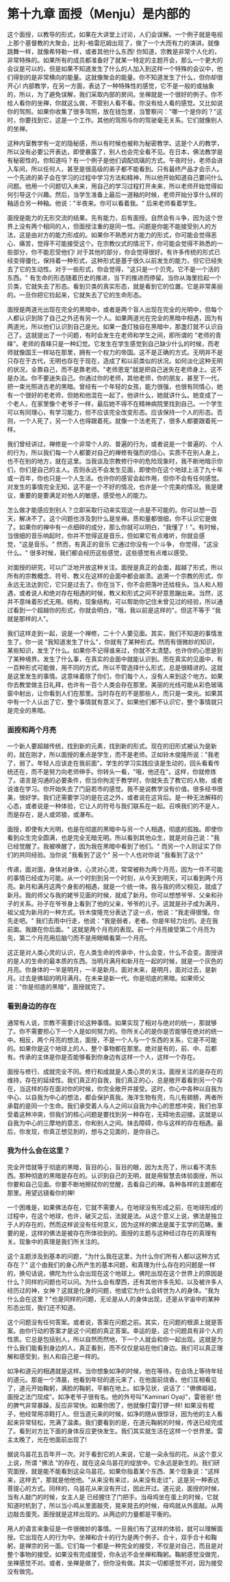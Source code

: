 # 第十九章 面授（Menju）是内部的

这个面授，以教导的形式，如果在大讲堂上讨论，人们会误解。一个例子就是电视上那个基督教的大聚会，比利-格雷厄姆出现了，做了一个大而有力的演讲。就像跳舞一样，就像希特勒一样，或者其他什么东西! 你知道，宗教是非常个人化的，非常特殊的。如果所有的成员都准备好了就某一特定的主题开会，那么一个更大的会议是可以的，但是如果不知道发生了什么的人加入到这样一个特殊的会议中，他们得到的是非常横向的能量。这就像聚会的能量。你不知道发生了什么，但你却很开心! 内部教学，在另一方面，表达了一种特殊性的感觉，它不是一般的或抽象的，所以，为了避免误解，我们采取内部的房间。坐禅就是一个很好的例子。你不给人看你的坐禅，你就这么做，不管别人看不看。你没有给人看的感觉。又比如说你的驾照。如果你收集了很多驾照，放在钱包里，当警察问："哪一个是你的？"这时，你要找到它，这是一个工作。其他的驾照与你的驾驶毫无关系。它们就像别人的坐禅。

这种内室教学有一定的隐秘感，所以有时候也被称为秘密教学。这是个人的教学，所以没有必要公开表达，即使暴露了，别人也会完全看不见。在日本，佛法教学是有秘密性的。你知道吗？有一个例子是他们调配琉璃的方式。午夜时分，老师会进入车间，所以任何人，甚至是很高级的弟子都不能看到。只有最终产品才会示人。一个先进的弟子会在学习的过程中学习方法和精神，所以他开始知道自己要问什么问题。他用一个问题切入未来，用自己的学习过程打开未来，所以老师开始觉得如何引导这个兴趣。然后，当学生准备上最后一道釉的时候，老师开始分享什么样的釉适合另一种釉。他说："半夜来。你可以看着我。" 后来老师看着学生。

面授是能力的无形交流的结果。先有能力，后有面授。自然会有斗争，因为这个世界上没有两个相同的人，但面授注重的是同一性。问题是你能不能接受别人的方法，这是由对方的能力形成的。如果你不熟悉对方能力的形式，你可能会觉得恶心、痛苦，觉得不可能接受这个。在宗教仪式的情况下，你可能会觉得不熟悉的一些部分，你不能忍受他们! 对于其他的部分，你会觉得很好。有许多传统的形式已经变得僵化，保持着一种形式，这种形式是基于很久以前发生的能力，但它已经失去了它的生动性。对于一些形式，你会觉得，"这只是一个贝壳。它不是一个活的东西。" 有生命的形态随着历史的推进，当下的推进而停留。当你从海里捡起一个贝类，它就失去了形态。看到贝类的真实形态，就是看到它的位置。它是非常美丽的。一旦你把它捡起来，它就失去了它的生命形态。

面授是两道光出现在完全的黑暗中，或者是两个盲人出现在完全的光明中，但每个人都认识到除了自己之外还有另一个人。如果两道光在完全的黑暗中相遇，因为有两道光，所以他们认识到自己是光。如果一盏灯独自在黑暗中，那盏灯就不认识自己了。这就提出了一个问题，有时会发生在老师和学生之间，即所谓的 "老师的青睐"。老师的青睐只是一种幻觉。它发生在学生感觉到自己缺少什么的时候，而老师就像国王一样站在那里，拥有一个权力的帝国。这不是正确的方式。无明并不是只存在于古代，无明也存在于现在，造成了和以前类似的状况。如何淡化这种无明的状况，全靠自己，而不是靠老师。"老师恩宠"就是把自己迷失在老师身上。这不是办法。你不要迷失自己。你通过你的老师，其他老师，你的朋友，甚至下一代，把一束光照进古老的黑暗。曾经有一个年轻的女孩，能力很强，也很有同情心，她有一个很好的老老师，但她和他混在一起了。他讲什么，她就讲什么。她变成了一个老人，在家里像个老爷子一样，最后她不得不在精神病院里找到自己。一个学生可以有同理心，有学习能力，但不应该完全改变形态。应该保持一个人的形态。否则，一个人死了，另一个人也得跟着死。就像一个法老死了，很多人都要跟着死一样。

我们曾经讲过，禅修是一个非常个人的、普遍的行为，或者说是一个普遍的、个人的行为，所以我们每一个人都要对自己的禅修有强烈的信心。实质不在别人身上，也不在别的地方，就在这里。当我谈及宗教修行中的危险现象时，我不断地暗示你们，你们是自己的主人。否则永远不会发生见面，即使你在这个地球上活了九十年或一百年，你也只是一个人生活。也许你的感官会起作用，但你不会有任何感觉。对发生的事情完全无知，这不是一个不好的情况，也许是一个完美的情况。我是建议，重要的是要满足对他人的敏感，感受他人的能力。

怎么做才能感应到别人？立即采取行动来实现这一点是不可能的。你可以想一百天，解决不了。这个问题也涉及到什么是坐禅。质和量都很细，你不认识它是做了。如果你的禅中有一点细碎的成分，那么你就可以明白，"我懂了！"。有时候，当很细的音乐响起时，你并不觉得这是音乐，但如果它有点难听，你就会感觉，"这是音乐。" 然而，有真正的音乐 它通过你没有一个斗争， 你觉得，"这没什么。" 很多时候，我们都会经历这些感觉，这些感觉有点难以感受。

对面授的研究，可以广泛地开放这种关注。面授是真正的会面，超越了形式，所以所有的宗教概念、符号、教义在这样的会面中都会崩溃。追溯一个宗教的形式，你永远无法达到它，它只是过去了。你在当下，你不会把落叶还给枝头。当人和人相遇，或者说人和绝对存在相遇的时候，教义和形式之间不好意思蹦出来。当然，这并不意味着形式无用。结构，现象结构，可以帮助你记住未曾见过的经验，所以通过看到一个超越你的形式，你就会明白，"哦，我以前是这样的"。但这不等于 "我就是那样的人"。

我们这样走到一起，说是一个禅修，二十个人要见面。其实，我们不知道的事情发生了。你一说 "我知道发生了什么"，你就有了某种形式。然而有很微妙的知识，某些知识，发生了什么。如果你不记得谁来过，你就不太清楚。也许你的心思是到了某种境界。发生了什么事，在真实的会面中就能认识到。而在真实的见面中，有一百种形式可能做，用不同的方式。所以不管选择什么形式，总是很精进的。这就是这里发生的事情。这意味着除了你们，你们每个人，没有人来到这个地方。如果你去教堂做主日礼拜，也许有一百个人类会存在那里。美丽的光线可能从彩色玻璃窗中射出，让你看到人们在那里。当时存在的不是那些人，而只是一束光。如果其中有一个人认出了它，整个事情就有意义了。如果他们都不认识它，整个事情就只是完全的黑暗。

### 面授和两个月亮
一个新人要超越传统，找到新的元素，找到新的形式。现在的旧形式被认为是新的，就在刚才，所以面授的重点是学生，而不是老师。正如铃木俊隆所说："我老了，弱了。年轻人应该走在我前面"。学生的学习实践应该是生动的，回头看看传统还在，而不是努力向老师伸手。你转头一看，"哦，他还在"。这样，你就修炼了。语言是沟通的必要条件，但当你拘泥于教学时，你就失去了教它的人物，或者说谁在学习。你开始失去了门庭若市的感觉。我不是说教学没有价值。很多经书很美，很好学。我们还需要学习的是在这之外，或者说在这背后。是一种无法解释的心态，或者说是一种体验，它让人的符号与我们联系在一起。召唤我们的不是人，而是存在，是人或郊狼，或瀑布。

面授，即使有大光明，也是在彻底的黑暗中与另一个人相遇，彻底的孤独。即使你看到众生完全圆满，也是完全无暗无明。所以看到其他众生，就是对自己说："我已经觉醒了。我被唤醒了，因为我在黑暗中看到了他们。" 而另一个人则证实了你们的共同经验。当你说 "我看到了这个" 另一个人也对你说 "我看到了这个"

传递，面对面，身体对身体，心灵对心灵，常常被称为两个月亮，因为一件不可能的事情已经成为可能。从一个时刻到另一个时刻，从今天到明天，可以看到两个月亮。新月和满月这两个身影的相遇，就是一个统一体。我与我的师父相见，就成了新月。我的师父与我的姥爷见面的时候，就成了新月。你可以想想爷爷、父亲和孙子的关系。孙子在爷爷身上看到了他的父亲，爷爷的儿子。这就是孙子成为满月，祖父成为新月的一种方式。铃木俊隆充分表达了这一点，他说："我走得很慢。你先走吧。" 我们去雨中行走，他说："我是弱者，老者。你是年轻力壮的。走在我前面。我跟在你后面。" 这就是两个月亮的表现。前一个月亮接受第二个月亮为先，第二个月亮用后脑勺而不是用眼睛看第一个月亮。

这正是对人类心灵的认识，在人类生命的传承中，什么会变，什么不会变。面授讲的是人的生命的最本质的东西。当明月满月和新月在一起的时候，就是一个灰色的月亮。你身体的一半是明月，一半是新月。面对未来，是明月，面对过去，是新月。过去是佛祖的明月满月。在未来是新一代。你是彻底的黑暗。如果师父说："你是彻底的黑暗"，面授就完了。

### 看到身边的存在
通常有人说，宗教不需要讨论这种事情。如果实现了相对与绝对的统一，那就够了。你不需要担心下一个人是如何努力的。你所关心的是你是否能够在绝对的统一中。相反，两个月亮的想法，面授，不是一个人与一个东西的关系，它是不可能的。如果你是这个地球上的人，整个事物都在那里。绝对是有的，前、中、后都有。传承的主体是你是否能够看到你身边有这样一个人，这样一个存在。

面授与修行、成就完全不同。修行和成就是人类心灵的关注。面授关注的是存在的维持，存在的延续性。我们真正的自我，我们真正的心，总是敞开着看到另一个存在，当这样的存在面对你的时候，你完全敞开并接受。这时，你心中各种以自我为中心、以自我为中心的想法，都会保护真我。海洋生物有壳，鸟儿有翅膀，两者所承载的是同一个生命。我们承受着人与人之间以自我为中心的思想冲突，我们也享受着这种冲突，但我们的核心问题是要找到另一种存在，无碍地去迎接。这就是以自我为中心的三摩地的意志，你和别人之间。抹去障碍，你与这样的存在相遇。最后，你发现，你真正想见到的，想与之见面的，是你自己。

### 我为什么会在这里？
完全开悟就等于彻底的黑暗，盲目的心，盲目的眼，因为太亮了，所以看不清东西。那种彻底的黑暗是存在的。认识到自己的无明，就是用智慧去体验面授，所以你要和自己见面。你要不断地擦拭你的觉醒，去看自己的禅。各种各样的主题都在那里。用望远镜看你的禅!

一个困难是，如果佛法存在，它就不需要人。在地球没有形成之前，在地球形成的过程中，在这个地球，也许，破灭之后，法就是法。从这个意义上说，佛法是独立于人的存在的，然而这样说没有任何意义，因为这样的佛法是属于玄学的范畴。重要的是，这样的佛法是被存在所体验到的。面授的主题与这种经过存在的真理有关。现象中的真理是我们所关注的。

这个主题涉及到基本的问题，"为什么我在这里，为什么你们所有人都以这种方式存在？" 这个由我们的身心所产生的基本问题，和真理为什么存在的问题是一样的，换句话说，佛陀为什么会出现在这个地球上。佛陀出现在这个世界上的原因是什么？同样的问题也可以问。为什么会有摩西，还有其他许多先知，以及被许多人经历过的神，女神？这就是化身的问题，他或它为什么会转世为人的身体。"我为什么会在这里？"也是同样的问题，无论是从人的身体出现，还是从宇宙中的某种形态出现，我们还不知道。

这个问题没有任何答案。或者说，答案在问题之前。其实，在问题的根源上就是答案。由你行动的答案才是这个问题的真正答案。幸运的是，这个问题具有非个人的性质。它总是包括别人，所以自然而然地，下一个人就会和你一起出现。这就是为什么我们能看到身边的人，真正看到，而不仅仅是站在他们身边。我们可以真正理解和感受到，别人和自己是一样的。

如净和道元的相遇就是这样。当你想象如净的时候，他在等待，在会场上等待年轻的道元。那是一个清晨，他看到年轻的道元来了，在他面前烧香。他们互相看见了，道元开始鞠躬，满脸的鞠躬，平躺在地上。如净见状，说话了："佛佛祖祖，面授之法门现成"。如净老爷子很有名。他的外号叫"Kaminari Oyaji"，雷爸爸! 他的脾气非常暴躁，反应非常快。如果你困了，他就像打雷打锣一样! 如果没有棍子，他经常用凉鞋打人。但当道元来的时候，如净的随从很惊讶，因为他的主人看起来异常轻松，充满了温柔。我们要看到的是，在道元鞠躬的时候，传送已经完成了。看到对方比下面的身体反应更快发生。我们其实就生活在这样一个世界里。雷主太晚了，光在他面前出现了!

据说乌昙花五百年开一次。对于看到它的人来说，它是一朵永恒的花。从这个意义上说，所谓 "佛法 "的存在，就在这朵乌昙花的绽放中。它永远是新生的。我们研究面授，就是能不能看到这朵乌昙花。如果你指着某个东西、某个现象说："这样来，这样去"，那就是他他他。"从来没有来过，从来没有走过"，这是另一种表达菩提心的方式。同样的，乌昙花从来没有开过，因此开过。道元说，面授的时候，当有人敲门的时候，女主人是 已经握住了门把手。当母鸡坐在蛋上的时候，它就知道时机到了，所以当小鸡从里面敲壳，晃来晃去的时候，母鸡就从外面敲。从两边敲击蛋壳。面授就是这样出现的。从两边的力量都是平衡的。

用人的语言来象征是一件很微妙的事情。一旦我们有了这样的体验，就可以理解面授。它出现在人的行为中。坐禅和合十的行为是两个例子。合十，双手合十和鞠躬，是禅宗的另一面。它们每一个都是一种完全的接受，不仅是对自己，而且是对整个事物的接受。如果没有完成接受，你永远不会坐禅和鞠躬。鞠躬感觉没做完，坐禅感觉不对。或者，坐禅是做了，但你没有做。其实一切都感觉不对，因为接受没有做完。
